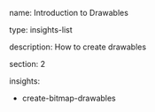 name: Introduction to Drawables

type: insights-list

description: How to create drawables

section: 2

insights:
  - create-bitmap-drawables


